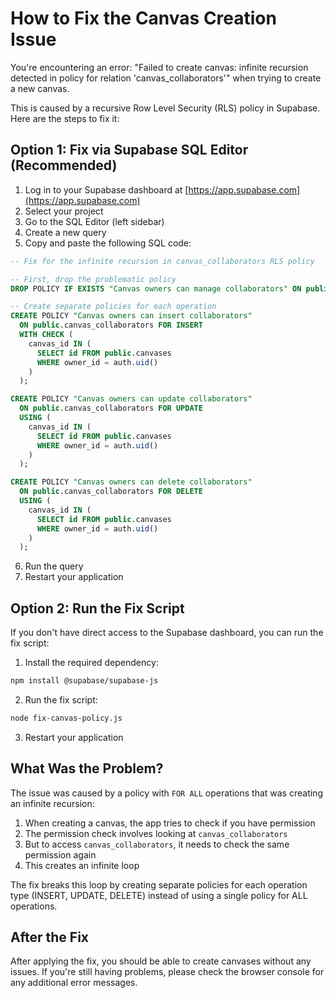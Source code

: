 # How to Fix the Canvas Creation Issue

You're encountering an error: "Failed to create canvas: infinite recursion detected in policy for relation 'canvas_collaborators'" when trying to create a new canvas.

This is caused by a recursive Row Level Security (RLS) policy in Supabase. Here are the steps to fix it:

## Option 1: Fix via Supabase SQL Editor (Recommended)

1. Log in to your Supabase dashboard at [https://app.supabase.com](https://app.supabase.com)
2. Select your project
3. Go to the SQL Editor (left sidebar)
4. Create a new query
5. Copy and paste the following SQL code:

```sql
-- Fix for the infinite recursion in canvas_collaborators RLS policy

-- First, drop the problematic policy
DROP POLICY IF EXISTS "Canvas owners can manage collaborators" ON public.canvas_collaborators;

-- Create separate policies for each operation
CREATE POLICY "Canvas owners can insert collaborators" 
  ON public.canvas_collaborators FOR INSERT
  WITH CHECK (
    canvas_id IN (
      SELECT id FROM public.canvases 
      WHERE owner_id = auth.uid()
    )
  );

CREATE POLICY "Canvas owners can update collaborators" 
  ON public.canvas_collaborators FOR UPDATE
  USING (
    canvas_id IN (
      SELECT id FROM public.canvases 
      WHERE owner_id = auth.uid()
    )
  );

CREATE POLICY "Canvas owners can delete collaborators" 
  ON public.canvas_collaborators FOR DELETE
  USING (
    canvas_id IN (
      SELECT id FROM public.canvases 
      WHERE owner_id = auth.uid()
    )
  );
```

6. Run the query
7. Restart your application

## Option 2: Run the Fix Script

If you don't have direct access to the Supabase dashboard, you can run the fix script:

1. Install the required dependency:
```bash
npm install @supabase/supabase-js
```

2. Run the fix script:
```bash
node fix-canvas-policy.js
```

3. Restart your application

## What Was the Problem?

The issue was caused by a policy with `FOR ALL` operations that was creating an infinite recursion:

1. When creating a canvas, the app tries to check if you have permission
2. The permission check involves looking at `canvas_collaborators`
3. But to access `canvas_collaborators`, it needs to check the same permission again
4. This creates an infinite loop

The fix breaks this loop by creating separate policies for each operation type (INSERT, UPDATE, DELETE) instead of using a single policy for ALL operations.

## After the Fix

After applying the fix, you should be able to create canvases without any issues. If you're still having problems, please check the browser console for any additional error messages. 